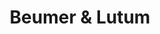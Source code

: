 ---
title: "Beumer & Lutum"
url: /berlin/beumer-und-lutum-fromet-und-moses-mendelssohn-platz/
shop: Bäckerei
---